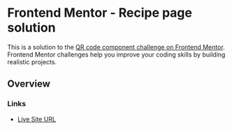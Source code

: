 # Frontend Mentor - Recipe page solution

This is a solution to the [QR code component challenge on Frontend Mentor](https://www.frontendmentor.io/challenges/blog-preview-card-ckPaj01IcS). Frontend Mentor challenges help you improve your coding skills by building realistic projects. 

## Overview

### Links

- [Live Site URL](https://sharangb.github.io/fmio-blog-preview-card/)
